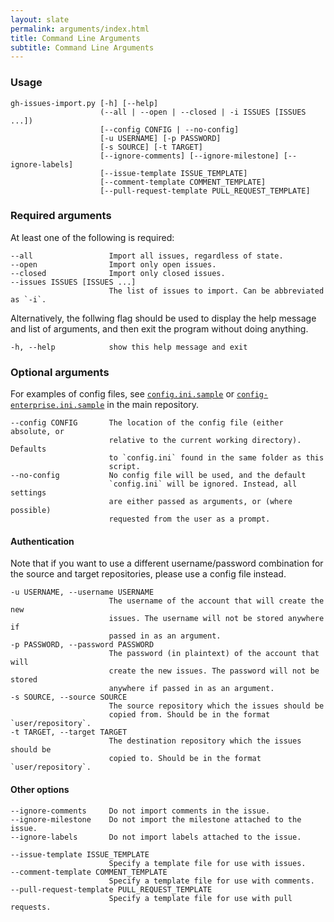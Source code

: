 ```yaml
---
layout: slate
permalink: arguments/index.html
title: Command Line Arguments
subtitle: Command Line Arguments
---
```


### <a id="usage"></a> Usage

```
gh-issues-import.py [-h] [--help]
                    (--all | --open | --closed | -i ISSUES [ISSUES ...])
                    [--config CONFIG | --no-config]
                    [-u USERNAME] [-p PASSWORD]
                    [-s SOURCE] [-t TARGET]
                    [--ignore-comments] [--ignore-milestone] [--ignore-labels]
                    [--issue-template ISSUE_TEMPLATE]
                    [--comment-template COMMENT_TEMPLATE]
                    [--pull-request-template PULL_REQUEST_TEMPLATE]
```

### <a id="required-arguments"></a> Required arguments

At least one of the following is required:

```
--all                 Import all issues, regardless of state.
--open                Import only open issues.
--closed              Import only closed issues.
--issues ISSUES [ISSUES ...]
                      The list of issues to import. Can be abbreviated as `-i`.
```

Alternatively, the follwing flag should be used to display the help message and list of arguments, and then exit the program without doing anything.

```
-h, --help            show this help message and exit
```

### <a id="optional-arguments"></a> Optional arguments

For examples of config files, see [`config.ini.sample`](https://github.com/IQAndreas/github-issues-import/blob/master/config.ini.sample) or [`config-enterprise.ini.sample`](https://github.com/IQAndreas/github-issues-import/blob/master/config-enterprise.ini.sample) in the main repository.

```
--config CONFIG       The location of the config file (either absolute, or
                      relative to the current working directory). Defaults
                      to `config.ini` found in the same folder as this
                      script.
--no-config           No config file will be used, and the default
                      `config.ini` will be ignored. Instead, all settings
                      are either passed as arguments, or (where possible)
                      requested from the user as a prompt.
```

#### <a id="authentication"></a> Authentication

Note that if you want to use a different username/password combination for the source and target repositories, please use a config file instead.

```
-u USERNAME, --username USERNAME
                      The username of the account that will create the new
                      issues. The username will not be stored anywhere if
                      passed in as an argument.
-p PASSWORD, --password PASSWORD
                      The password (in plaintext) of the account that will
                      create the new issues. The password will not be stored
                      anywhere if passed in as an argument.
-s SOURCE, --source SOURCE
                      The source repository which the issues should be
                      copied from. Should be in the format `user/repository`.
-t TARGET, --target TARGET
                      The destination repository which the issues should be
                      copied to. Should be in the format `user/repository`.
```

#### <a id="other-options"></a> Other options

```
--ignore-comments     Do not import comments in the issue.
--ignore-milestone    Do not import the milestone attached to the issue.
--ignore-labels       Do not import labels attached to the issue.

--issue-template ISSUE_TEMPLATE
                      Specify a template file for use with issues.
--comment-template COMMENT_TEMPLATE
                      Specify a template file for use with comments.
--pull-request-template PULL_REQUEST_TEMPLATE
                      Specify a template file for use with pull requests.
```

